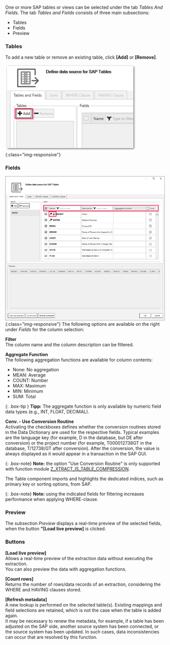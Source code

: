 One or more SAP tables or views can be selected under the tab *Tables And Fields*.
The tab *Tables and Fields* consists of three main subsections:
- Tables
- Fields
- Preview

### Tables
To add a new table or remove an existing table, click **[Add]** or **[Remove]**.
 
![Add_table](/img/content/table/table_main-window_add.png){:class="img-responsive"}

### Fields
![Fields](/img/content/table/table_fields_filter.png){:class="img-responsive"}
The following options are available on the right under *Fields* for the column selection: <br>


**Filter** <br>
The column name and the column description can be filtered.

**Aggregate Function** <br>
The following aggregation functions are available for column contents:
- None: No aggregation 
- MEAN: Average
- COUNT: Number  
- MAX: Maximum
- MIN: Minimum 
- SUM: Total

{: .box-tip }
**Tipp:** The aggregate function is only available by numeric field data types (e.g., INT, FLOAT, DECIMAL).

**Conv. - Use Conversion Routine** <br>
Activating the checkboxes defines whether the conversion routines stored in the Data Dictionary are used for the respective fields. 
Typical examples are the language key (for example, D in the database, but DE after conversion) or the project number (for example, T000012738GT in the database, T/12738/GT after conversion). 
After the conversion, the value is always displayed as it would appear in a transaction in the SAP GUI. 

{: .box-note}
**Note:** the option "Use Conversion Routine" is only supported with function module [Z_XTRACT_IS_TABLE_COMPRESSION](./extraction-settings). 

The Table component imports and highlights the dedicated indices, such as primary key or sorting options, from SAP. 

{: .box-note}
**Note:** using the indicated fields for filtering increases performance when applying WHERE-clause.   

### Preview
The subsection *Preview* displays a real-time preview of the selected fields, when the button **"[Load live preview]** is clicked.

### Buttons
**[Load live preview]** <br>
Allows a real-time preview of the extraction data without executing the extraction. <br>
You can also preview the data with aggregation functions. 
 
**[Count rows]** <br>
Returns the number of rows/data records of an extraction, considering the WHERE and HAVING clauses stored. 

**[Refresh metadata]** <br>
A new lookup is performed on the selected table(s). Existing mappings and field selections are retained, which is not the case when the table is added again. <br>
It may be necessary to renew the metadata, for example, if a table has been adjusted on the SAP side, another source system has been connected, or the source system has been updated. 
In such cases, data inconsistencies can occur that are resolved by this function.   


